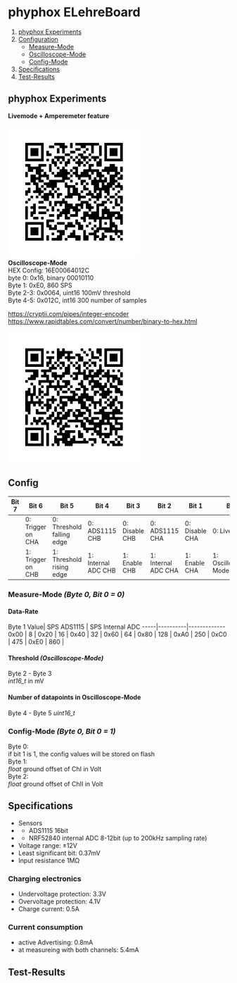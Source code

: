 
# phyphox ELehreBoard
1. [phyphox Experiments](#qr)
2. [Configuration](#config)
   * [Measure-Mode](#Measure-Mode)
   * [Oscilloscope-Mode](#Oscilloscope)
   * [Config-Mode](#Config-Mode)
3. [Specifications](#Specification)
4. [Test-Results](#Test-Results)

## phyphox Experiments <a name="qr"></a>
**Livemode + Amperemeter feature**

![Livemode](XML/elehrelivemode.png?raw=true "Livemode")
<br>
**Oscilloscope-Mode** <br>
HEX Config: 16E00064012C <br>
byte 0: 0x16, binary 00010110 <br>
Byte 1: 0xE0, 860 SPS <br>
Byte 2-3:  0x0064, uint16 100mV threshold <br>
Byte 4-5:  0x012C, int16 300 number of samples


https://cryptii.com/pipes/integer-encoder <br>
https://www.rapidtables.com/convert/number/binary-to-hex.html

![Oscilloscope-Mode](XML/oscilloscope-mode.png?raw=true "Oscilloscope")



## Config <a name="config"></a>

Bit 7 | Bit 6 | Bit 5 | Bit 4 | Bit 3 | Bit 2 | Bit 1 | Bit 0
------|-------|-------|-------|-------|-------|-------|-------
| |0: Trigger on CHA | 0: Threshold falling edge | 0:  ADS1115 CHB |  0: Disable CHB|  0: ADS1115 CHA|  0: Disable CHA | 0: Live-Mode
| |1: Trigger on CHB | 1: Threshold rising edge | 1: Internal ADC CHB| 1: Enable CHB|1: Internal ADC CHA | 1: Enable CHA | 1: Oscilloscope-Mode


### Measure-Mode *(Byte 0, Bit 0 = 0)* <a name="Measure-Mode"></a>
#### Data-Rate
Byte 1
Value| SPS ADS1115  | SPS Internal ADC
-----|----------|-------------
0x00  | 8 | 
0x20 | 16 |
0x40 | 32 |
0x60 | 64 |
0x80  | 128 |
0xA0  | 250 |
0xC0  | 475 |
0xE0  | 860 |

#### Threshold *(Oscilloscope-Mode)*
Byte 2 - Byte 3 <br>
*int16_t* in mV

#### Number of datapoints in Oscilloscope-Mode <a name="Oscilloscope"></a>
Byte 4 - Byte 5
*uint16_t*

### Config-Mode *(Byte 0, Bit 0 = 1)* <a name="Config-Mode"></a>
Byte 0: <br>
if bit 1 is 1, the config values will be stored on flash <br>
Byte 1: <br>
*float* ground offset of ChI in Volt <br>
Byte 2: <br>
*float* ground offset of ChII in Volt <br>

## Specifications <a name="Specification"></a>
* Sensors
* * ADS1115 16bit 
* * NRF52840 internal ADC 8-12bit (up to 200kHz sampling rate)
* Voltage range: ±12V
* Least significant bit: 0.37mV
* Input resistance 1MΩ
### Charging electronics
* Undervoltage protection: 3.3V
* Overvoltage protection: 4.1V
* Charge current: 0.5A
### Current consumption
* active Advertising: 0.8mA
* at measureing with both channels: 5.4mA




## Test-Results <a name="Test-Results"></a>

